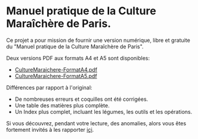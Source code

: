 # Manuel pratique de la Culture Maraîchère de Paris.

Ce projet a pour mission de fournir une version numérique, libre et gratuite du "Manuel pratique de la Culture Maraîchère de Paris".

Deux versions PDF aux formats A4 et A5 sont disponibles:
- [CultureMaraichere-FormatA4.pdf](https://raw.githubusercontent.com/permacole/culture-maraichere/master/CultureMaraichere-FormatA4.pdf)
- [CultureMaraichere-FormatA5.pdf](https://raw.githubusercontent.com/permacole/culture-maraichere/master/CultureMaraichere-FormatA5.pdf)

Différences par rapport à l'original:
- De nombreuses erreurs et coquilles ont été corrigées.
- Une table des matières plus complète.
- Un Index plus complet, incluant les légumes, les outils et les opérations.

Si vous découvrez, pendant votre lecture, des anomalies, alors vous êtes fortement invités à les rapporter [içi](https://github.com/permacole/culture-maraichere/issues).
